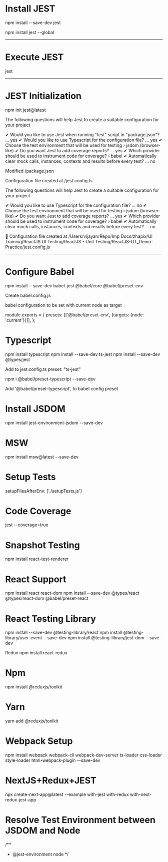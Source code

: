 # Install JEST

npm install --save-dev jest

npm install jest --global
************************************************

# Execute JEST

jest <file name>

************************************************
# JEST Initialization

npm init jest@latest


The following questions will help Jest to create a suitable configuration for your project

✔ Would you like to use Jest when running "test" script in "package.json"? … yes
✔ Would you like to use Typescript for the configuration file? … yes
✔ Choose the test environment that will be used for testing › jsdom (browser-like)
✔ Do you want Jest to add coverage reports? … yes
✔ Which provider should be used to instrument code for coverage? › babel
✔ Automatically clear mock calls, instances, contexts and results before every test? … no


Modified <root>/package.json

Configuration file created at <root>/jest.config.ts


The following questions will help Jest to create a suitable configuration for your project

✔ Would you like to use Typescript for the configuration file? … no
✔ Choose the test environment that will be used for testing › jsdom (browser-like)
✔ Do you want Jest to add coverage reports? … yes
✔ Which provider should be used to instrument code for coverage? › babel
✔ Automatically clear mock calls, instances, contexts and results before every test? … no

📝  Configuration file created at /Users/vijayan/Repo/Imp Docs/zhapix/UI Training/ReactJS UI Testing/ReactJS - Unit Testing/ReactJS-UT_Demo-Practice/jest.config.js



************************************************

# Configure Babel

npm install --save-dev babel-jest @babel/core @babel/preset-env

Create babel.config.js

babel configuration to be set with current node as target

module.exports = {
  presets: [['@babel/preset-env', {targets: {node: 'current'}}]],
};


# Typescript
npm install typescript
npm install --save-dev ts-jest
npm install --save-dev @types/jest

Add to jest.config.ts
preset: "ts-jest"

 npm i @babel/preset-typescript --save-dev
 
Add '@babel/preset-typescript', to babel config preset

# Install JSDOM
npm install jest-environment-jsdom --save-dev


# MSW
npm install msw@latest --save-dev

# Setup Tests
setupFilesAfterEnv: ['./setupTests.js']





# Code Coverage

jest --coverage=true


# Snapshot Testing
 npm install react-test-renderer

# React Support
npm install react react-dom
npm install --save-dev @types/react @types/react-dom @babel/preset-react 

# React Testing Library
npm install --save-dev @testing-library/react
npm install @testing-library/user-event --save-dev
 npm install @testing-library/jest-dom --save-dev


 Redux
 npm install react-redux
 # Npm
npm install @reduxjs/toolkit

# Yarn
yarn add @reduxjs/toolkit

# Webpack Setup
npm install webpack webpack-cli webpack-dev-server ts-loader css-loader style-loader html-webpack-plugin --save-dev


# NextJS+Redux+JEST
npx create-next-app@latest --example with-jest with-redux with-next-redux-jest-app


# Resolve Test Environment between JSDOM and Node
/**
 * @jest-environment node
 */